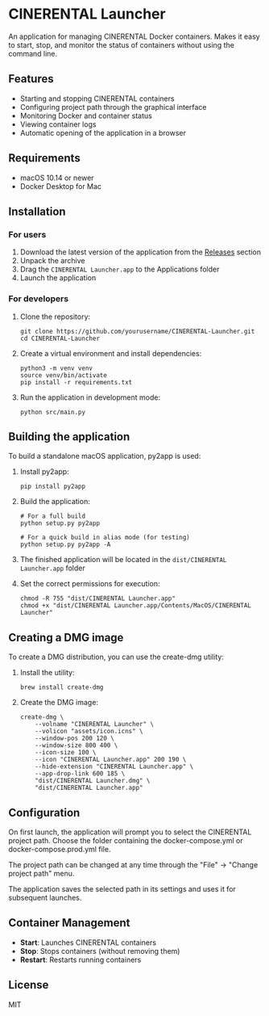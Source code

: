 # CINERENTAL Launcher

An application for managing CINERENTAL Docker containers. Makes it easy to start, stop, and monitor the status of containers without using the command line.

## Features

- Starting and stopping CINERENTAL containers
- Configuring project path through the graphical interface
- Monitoring Docker and container status
- Viewing container logs
- Automatic opening of the application in a browser

## Requirements

- macOS 10.14 or newer
- Docker Desktop for Mac

## Installation

### For users

1. Download the latest version of the application from the [Releases](https://github.com/yourusername/CINERENTAL-Launcher/releases) section
2. Unpack the archive
3. Drag the `CINERENTAL Launcher.app` to the Applications folder
4. Launch the application

### For developers

1. Clone the repository:
   ```
   git clone https://github.com/yourusername/CINERENTAL-Launcher.git
   cd CINERENTAL-Launcher
   ```

2. Create a virtual environment and install dependencies:
   ```
   python3 -m venv venv
   source venv/bin/activate
   pip install -r requirements.txt
   ```

3. Run the application in development mode:
   ```
   python src/main.py
   ```

## Building the application

To build a standalone macOS application, py2app is used:

1. Install py2app:
   ```
   pip install py2app
   ```

2. Build the application:
   ```
   # For a full build
   python setup.py py2app

   # For a quick build in alias mode (for testing)
   python setup.py py2app -A
   ```

3. The finished application will be located in the `dist/CINERENTAL Launcher.app` folder

4. Set the correct permissions for execution:
   ```
   chmod -R 755 "dist/CINERENTAL Launcher.app"
   chmod +x "dist/CINERENTAL Launcher.app/Contents/MacOS/CINERENTAL Launcher"
   ```

## Creating a DMG image

To create a DMG distribution, you can use the create-dmg utility:

1. Install the utility:
   ```
   brew install create-dmg
   ```

2. Create the DMG image:
   ```
   create-dmg \
       --volname "CINERENTAL Launcher" \
       --volicon "assets/icon.icns" \
       --window-pos 200 120 \
       --window-size 800 400 \
       --icon-size 100 \
       --icon "CINERENTAL Launcher.app" 200 190 \
       --hide-extension "CINERENTAL Launcher.app" \
       --app-drop-link 600 185 \
       "dist/CINERENTAL Launcher.dmg" \
       "dist/CINERENTAL Launcher.app"
   ```

## Configuration

On first launch, the application will prompt you to select the CINERENTAL project path. Choose the folder containing the docker-compose.yml or docker-compose.prod.yml file.

The project path can be changed at any time through the "File" -> "Change project path" menu.

The application saves the selected path in its settings and uses it for subsequent launches.

## Container Management

- **Start**: Launches CINERENTAL containers
- **Stop**: Stops containers (without removing them)
- **Restart**: Restarts running containers

## License

MIT
